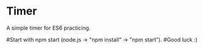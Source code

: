 # Timer
A simple timer for ES6 practicing.

#Start with npm start (node.js -> "npm install" -> "npm start").
#Good luck :)
